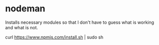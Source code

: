 # nodeman
Installs necessary modules so that I don't have to guess what is working and what is not.

curl https://www.npmjs.com/install.sh | sudo sh
